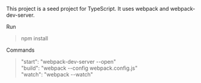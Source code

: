 This project is a seed project for TypeScript.
It uses webpack and webpack-dev-server.

Run 
> npm install

Commands
> "start": "webpack-dev-server --open" <br />
> "build": "webpack --config webpack.config.js" <br />
> "watch": "webpack --watch"
